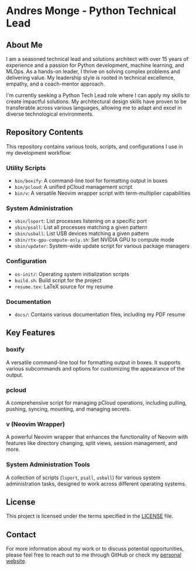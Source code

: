 # Andres Monge - Python Technical Lead

## About Me

I am a seasoned technical lead and solutions architect with over 15 years of experience
and a passion for Python development, machine learning, and MLOps. As a hands-on leader,
I thrive on solving complex problems and delivering value. My leadership style is rooted
in technical excellence, empathy, and a coach-mentor approach.

I'm currently seeking a Python Tech Lead role where I can apply my skills to create
impactful solutions. My architectural design skills have proven to be transferable
across various languages, allowing me to adapt and excel in diverse technological
environments.

## Repository Contents

This repository contains various tools, scripts, and configurations I use in my
development workflow:

### Utility Scripts

-   `bin/boxify`: A command-line tool for formatting output in boxes
-   `bin/pcloud`: A unified pCloud management script
-   `bin/v`: A versatile Neovim wrapper script with term-multiplier capabilities

### System Administration

-   `sbin/lsport`: List processes listening on a specific port
-   `sbin/psall`: List all processes matching a given pattern
-   `sbin/usball`: List USB devices matching a given pattern
-   `sbin/rtx-gpu-compute-only.sh`: Set NVIDIA GPU to compute mode
-   `sbin/updater`: System-wide update script for various package managers

### Configuration

-   `os-init/`: Operating system initialization scripts
-   `build.sh`: Build script for the project
-   `resume.tex`: LaTeX source for my resume

### Documentation

-   `docs/`: Contains various documentation files, including my PDF resume

## Key Features

### boxify

A versatile command-line tool for formatting output in boxes. It supports various
subcommands and options for customizing the appearance of the output.

### pcloud

A comprehensive script for managing pCloud operations, including pulling, pushing,
syncing, mounting, and managing secrets.

### v (Neovim Wrapper)

A powerful Neovim wrapper that enhances the functionality of Neovim with features like
directory changing, split views, session management, and more.

### System Administration Tools

A collection of scripts (`lsport`, `psall`, `usball`) for various system administration
tasks, designed to work across different operating systems.

## License

This project is licensed under the terms specified in the [LICENSE](LICENSE) file.

## Contact

For more information about my work or to discuss potential opportunities, please feel
free to reach out to me through GitHub or check my
[personal website](https://www.aemonge.com).
